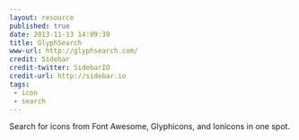 ```yaml
---
layout: resource
published: true
date: 2013-11-13 14:09:39
title: GlyphSearch
www-url: http://glyphsearch.com/
credit: Sidebar
credit-twitter: SidebarIO
credit-url: http://sidebar.io
tags: 
 - icon
 - search
---
```


Search for icons from Font Awesome, Glyphicons, and Ionicons in one spot.